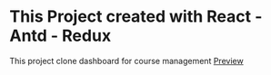 # This Project created with React - Antd - Redux
This project clone dashboard for course management [Preview](https://dashboard-ant.netlify.app/)
